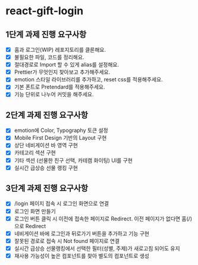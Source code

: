 # react-gift-login

## 1단계 과제 진행 요구사항

- [x] 홈과 로그인(WIP) 레포지토리를 클론해요.
- [x] 불필요한 파일, 코드를 정리해요.
- [x] 절대경로로 Import 할 수 있게 alias를 설정해요.
- [x] Prettier가 무엇인지 찾아보고 추가해주세요.
- [x] emotion 스타일 라이브러리를 추가하고, reset css를 적용해주세요.
- [x] 기본 폰트로 Pretendard를 적용해주세요.
- [x] 기능 단위로 나누어 커밋을 해주세요.

## 2단계 과제 진행 요구사항

- [x] emotion에 Color, Typography 토큰 설정
- [x] Mobile First Design 기반의 Layout 구현
- [x] 상단 네비게이션 바 영역 구현
- [x] 카테고리 섹션 구현
- [x] 기타 섹션 (선물한 친구 선택, 카테캠 화이팅) UI를 구현
- [x] 실시간 급상승 선물 랭킹 구현

## 3단계 과제 진행 요구사항

- [x] /login 페이지 접속 시 로그인 화면으로 연결
- [x] 로그인 화면 만들기
- [x] 로그인 버튼 클릭 시 이전에 접속한 페이지로 Redirect. 이전 페이지가 없다면 홈(/)으로 Redirect
- [x] 네비게이션 바에 로그인과 뒤로가기 버튼을 추가하고 기능 구현
- [x] 잘못된 경로로 접속 시 Not found 페이지로 연결
- [x] 실시간 급상승 선물랭킹에서 선택한 필터(성별, 주제)가 새로고침 되어도 유지
- [x] 재사용 가능성이 높은 컴포넌트를 찾아 별도의 컴포넌트로 생성
